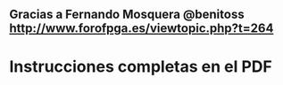 ## Gracias a Fernando Mosquera @benitoss http://www.forofpga.es/viewtopic.php?t=264

# Instrucciones completas en el PDF
